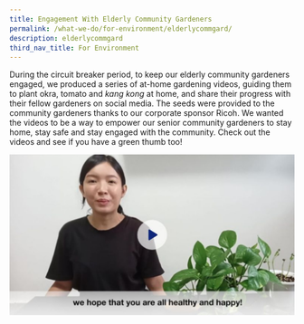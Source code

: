 ```yaml
---
title: Engagement With Elderly Community Gardeners
permalink: /what-we-do/for-environment/elderlycommgard/
description: elderlycommgard
third_nav_title: For Environment
---
```

During the circuit breaker period, to keep our elderly community gardeners engaged, we produced a series of at-home gardening videos, guiding them to plant okra, tomato and&nbsp;_kang kong_&nbsp;at home, and share their progress with their fellow gardeners on social media. The seeds were provided to the community gardeners thanks to our corporate sponsor Ricoh. We wanted the videos to be a way to empower our senior community gardeners to stay home, stay safe and stay engaged with the community. Check out the videos and see if you have a green thumb too!

<a href="https://youtu.be/uaLpEmBnc-Q">
<img src="/images/What%20We%20Do/For%20Environment/Gardener%20P1.jpg"></a>